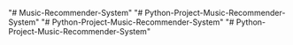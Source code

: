 "# Music-Recommender-System" 
"# Python-Project-Music-Recommender-System" 
"# Python-Project-Music-Recommender-System" 
"# Python-Project-Music-Recommender-System" 
